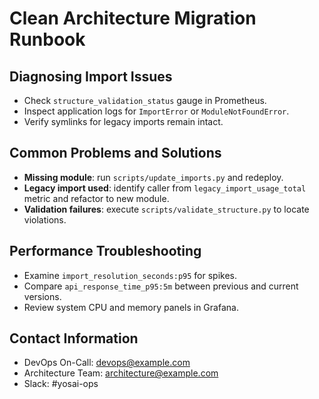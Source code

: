 # Clean Architecture Migration Runbook

## Diagnosing Import Issues
- Check `structure_validation_status` gauge in Prometheus.
- Inspect application logs for `ImportError` or `ModuleNotFoundError`.
- Verify symlinks for legacy imports remain intact.

## Common Problems and Solutions
- **Missing module**: run `scripts/update_imports.py` and redeploy.
- **Legacy import used**: identify caller from `legacy_import_usage_total` metric and refactor to new module.
- **Validation failures**: execute `scripts/validate_structure.py` to locate violations.

## Performance Troubleshooting
- Examine `import_resolution_seconds:p95` for spikes.
- Compare `api_response_time_p95:5m` between previous and current versions.
- Review system CPU and memory panels in Grafana.

## Contact Information
- DevOps On-Call: devops@example.com
- Architecture Team: architecture@example.com
- Slack: #yosai-ops
